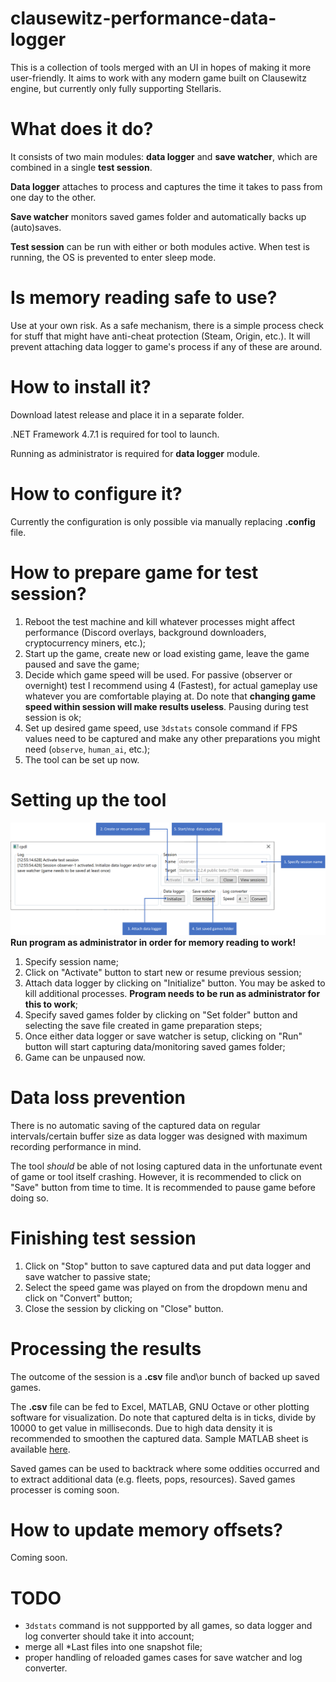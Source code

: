 # clausewitz-performance-data-logger
This is a collection of tools merged with an UI in hopes of making it more user-friendly. It aims to work with any modern game built on Clausewitz engine, but currently only fully supporting Stellaris.

# What does it do?
It consists of two main modules: **data logger** and **save watcher**, which are combined in a single **test session**.

**Data logger** attaches to process and captures the time it takes to pass from one day to the other.

**Save watcher** monitors saved games folder and automatically backs up (auto)saves.

**Test session** can be run with either or both modules active. When test is running, the OS is prevented to enter sleep mode.

# Is memory reading safe to use?
Use at your own risk. As a safe mechanism, there is a simple process check for stuff that might have anti-cheat protection (Steam, Origin, etc.). It will prevent attaching data logger to game's process if any of these are around.

# How to install it?
Download latest release and place it in a separate folder.

.NET Framework 4.7.1 is required for tool to launch.

Running as administrator is required for **data logger** module.

# How to configure it?
Currently the configuration is only possible via manually replacing 
**.config** file.

# How to prepare game for test session?
1. Reboot the test machine and kill whatever processes might affect performance (Discord overlays, background downloaders, cryptocurrency miners, etc.);
2. Start up the game, create new or load existing game, leave the game paused and save the game;
3. Decide which game speed will be used. For passive (observer or overnight) test I recommend using 4 (Fastest), for actual gameplay use whatever you are comfortable playing at. Do note that **changing game speed within session will make results useless**. Pausing during test session is ok;
4. Set up desired game speed, use `3dstats` console command if FPS values need to be captured and make any other preparations you might need (`observe`, `human_ai`, etc.);
5. The tool can be set up now.

# Setting up the tool
![Data logger setup](manual.png)
**Run program as administrator in order for memory reading to work!**

1. Specify session name;
2. Click on "Activate" button to start new or resume previous session;
3. Attach data logger by clicking on "Initialize" button. You may be asked to kill additional processes. **Program needs to be run as administrator for this to work**;
4. Specify saved games folder by clicking on "Set folder" button and selecting the save file created in game preparation steps;
5. Once either data logger or save watcher is setup, clicking on "Run" button will start capturing data/monitoring saved games folder;
6. Game can be unpaused now.

# Data loss prevention
There is no automatic saving of the captured data on regular intervals/certain buffer size as data logger was designed with maximum recording performance in mind.

The tool *should* be able of not losing captured data in the unfortunate event of game or tool itself crashing. However, it is recommended to click on "Save" button from time to time. It is recommended to pause game before doing so.

# Finishing test session
1. Click on "Stop" button to save captured data and put data logger and save watcher to passive state;
2. Select the speed game was played on from the dropdown menu and click on "Convert" button;
3. Close the session by clicking on "Close" button.

# Processing the results
The outcome of the session is a **.csv** file and\or bunch of backed up saved games.

The **.csv** file can be fed to Excel, MATLAB, GNU Octave or other plotting software for visualization. Do note that captured delta is in ticks, divide by 10000 to get value in milliseconds. Due to high data density it is recommended to smoothen the captured data. Sample MATLAB sheet is available [here](https://github.com/serpentskirt/cpdl-plot-builder).

Saved games can be used to backtrack where some oddities occurred and to extract additional data (e.g. fleets, pops, resources). Saved games processer is coming soon.

# How to update memory offsets?
Coming soon.

# TODO
- `3dstats` command is not suppported by all games, so data logger and log converter should take it into account;
- merge all *Last files into one snapshot file;
- proper handling of reloaded games cases for save watcher and log converter.